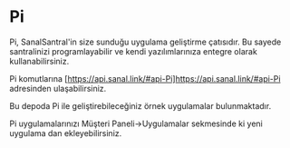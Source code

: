 # Pi
Pi, SanalSantral'in size sunduğu uygulama geliştirme çatısıdır. Bu sayede santralinizi programlayabilir ve kendi
yazılımlarınıza entegre olarak kullanabilirsiniz.

Pi komutlarına [https://api.sanal.link/#api-Pi]https://api.sanal.link/#api-Pi adresinden ulaşabilirsiniz.

Bu depoda Pi ile geliştirebileceğiniz örnek uygulamalar bulunmaktadır.

Pi uygulamalarınızı Müşteri Paneli->Uygulamalar sekmesinde ki yeni uygulama dan ekleyebilirsiniz.